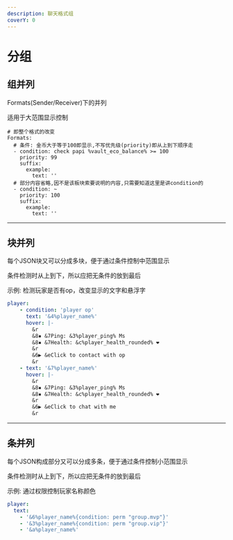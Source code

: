 ```yaml
---
description: 聊天格式组
coverY: 0
---
```


# 分组

## 组并列

Formats(Sender/Receiver)下的并列

适用于大范围显示控制

```
# 即整个格式的改变
Formats:
  # 条件: 金币大于等于100即显示,不写优先级(priority)即从上到下顺序走
  - condition: check papi %vault_eco_balance% >= 100
    priority: 99
    suffix:
      example:
        text: ''
  # 部分内容省略,因不是该板块索要说明的内容,只需要知道这里是讲condition的
  - condition: ~
    priority: 100
    suffix:
      example:
        text: ''
```

***

## 块并列

每个JSON块又可以分成多块，便于通过条件控制中范围显示

条件检测时从上到下，所以应把无条件的放到最后

示例: 检测玩家是否有op，改变显示的文字和悬浮字

```yaml
player:
    - condition: 'player op'
      text: '&4%player_name%'
      hover: |-
        &r
        &8▪ &7Ping: &3%player_ping% Ms
        &8▪ &7Health: &c%player_health_rounded% ❤
        &r
        &6▶ &eClick to contact with op
        &r
    - text: '&7%player_name%'
      hover: |-
        &r
        &8▪ &7Ping: &3%player_ping% Ms
        &8▪ &7Health: &c%player_health_rounded% ❤
        &r
        &6▶ &eClick to chat with me
        &r
```

***

## 条并列

每个JSON构成部分又可以分成多条，便于通过条件控制小范围显示

条件检测时从上到下，所以应把无条件的放到最后

示例: 通过权限控制玩家名称颜色

```yaml
player:
  text:
    - '&6%player_name%{condition: perm "group.mvp"}'
    - '&3%player_name%{condition: perm "group.vip"}'
    - '&a%player_name%'
```
